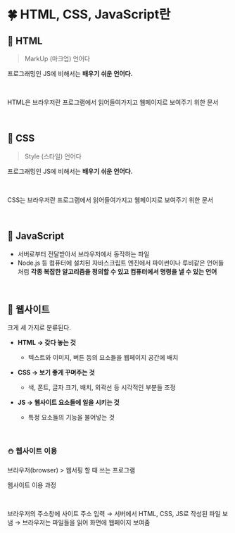 # 🍀 HTML, CSS, JavaScript란

## 🧸 HTML

> MarkUp (마크업) 언어다

프로그래밍인 JS에 비해서는 **배우기 쉬운 언어다.**

</br>

HTML은 브라우저란 프로그램에서 읽어들여가지고 웹페이지로 보여주기 위한 문서

</br>

## 🧸 CSS

> Style (스타일) 언어다

프로그래밍인 JS에 비해서는 **배우기 쉬운 언어다.**

</br>

CSS는 브라우저란 프로그램에서 읽어들여가지고 웹페이지로 보여주기 위한 문서

</br>

## 🧸 JavaScript

- 서버로부터 전달받아서 브라우저에서 동작하는 파일
- Node.js 등 컴퓨터에 설치된 자바스크립트 엔진에서 파이썬이나 루비같은 언어들처럼 **각종 복잡한 알고리즘을 정의할 수 있고 컴퓨터에서 명령을 낼 수 있는 언어**

</br>

## 🧸 웹사이트

크게 세 가지로 분류된다.

- **HTML → 갖다 놓는 것**

  - 텍스트와 이미지, 버튼 등의 요소들을 웹페이지 공간에 배치

- **CSS → 보기 좋게 꾸며주는 것**

  - 색, 폰트, 글자 크기, 배치, 외곽선 등 시각적인 부분들 조정

- **JS → 웹사이트 요소들에 일을 시키는 것**

  - 특정 요소들의 기능을 불어넣는 것

</br>

### ⛄ 웹사이트 이용

브라우저(browser) > 웹서핑 할 때 쓰는 프로그램

웹사이트 이용 과정

</br>

브라우저의 주소창에 사이트 주소 입력 → 서버에서 HTML, CSS, JS로 작성된 파일 보냄 → 브라우저는 파일들을 읽어 화면에 웹페이지 보여줌

